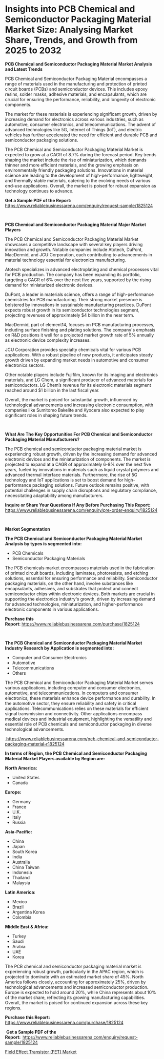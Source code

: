 <p><h1>Insights into PCB Chemical and Semiconductor Packaging Material Market Size: Analysing Market Share, Trends, and Growth from 2025 to 2032</h1></p><p><strong>PCB Chemical and Semiconductor Packaging Material Market Analysis and Latest Trends</strong></p>
<p><p>PCB Chemical and Semiconductor Packaging Material encompasses a range of materials used in the manufacturing and protection of printed circuit boards (PCBs) and semiconductor devices. This includes epoxy resins, solder masks, adhesive materials, and encapsulants, which are crucial for ensuring the performance, reliability, and longevity of electronic components.</p><p>The market for these materials is experiencing significant growth, driven by increasing demand for electronics across various industries, such as automotive, consumer electronics, and telecommunications. The advent of advanced technologies like 5G, Internet of Things (IoT), and electric vehicles has further accelerated the need for efficient and durable PCB and semiconductor packaging solutions.</p><p>The PCB Chemical and Semiconductor Packaging Material Market is expected to grow at a CAGR of 8.7% during the forecast period. Key trends shaping the market include the rise of miniaturization, which demands thinner and more efficient materials, and the growing emphasis on environmentally friendly packaging solutions. Innovations in material science are leading to the development of high-performance, lightweight, and thermally stable materials, catering to the evolving needs of various end-use applications. Overall, the market is poised for robust expansion as technology continues to advance.</p></p>
<p><strong>Get a Sample PDF of the Report:&nbsp;</strong> <a href="https://www.reliablebusinessarena.com/enquiry/request-sample/1825124?utm_campaign=2805&utm_medium=2&utm_source=Github&utm_content=ia&utm_term=06042025&utm_id=pcb-chemical-and-semiconductor-packaging-material">https://www.reliablebusinessarena.com/enquiry/request-sample/1825124</a></p>
<p>&nbsp;</p>
<p><strong>PCB Chemical and Semiconductor Packaging Material Major Market Players</strong></p>
<p><p>The PCB Chemical and Semiconductor Packaging Material Market showcases a competitive landscape with several key players driving innovation and growth. Notable companies include Atotech, DuPont, MacDermid, and JCU Corporation, each contributing to advancements in material technology essential for electronics manufacturing.</p><p>Atotech specializes in advanced electroplating and chemical processes vital for PCB production. The company has been expanding its portfolio, targeting a CAGR of 6% over the next five years, supported by the rising demand for miniaturized electronic devices.</p><p>DuPont, a leader in materials science, offers a range of high-performance chemistries for PCB manufacturing. Their strong market presence is bolstered by innovations in sustainable manufacturing practices. DuPont expects robust growth in its semiconductor technologies segment, projecting revenues of approximately $4 billion in the near term.</p><p>MacDermid, part of element14, focuses on PCB manufacturing processes, including surface finishing and plating solutions. The company's emphasis on R&D positions it well for a projected market growth rate of 5% annually as electronic device complexity increases.</p><p>JCU Corporation provides specialty chemicals vital for various PCB applications. With a robust pipeline of new products, it anticipates steady growth driven by expanding market needs in automotive and consumer electronics sectors.</p><p>Other notable players include Fujifilm, known for its imaging and electronics materials, and LG Chem, a significant producer of advanced materials for semiconductors. LG Chem’s revenue for its electronic materials segment reached around $1 billion in the last fiscal year.</p><p>Overall, the market is poised for substantial growth, influenced by technological advancements and increasing electronic consumption, with companies like Sumitomo Bakelite and Kyocera also expected to play significant roles in shaping future trends.</p></p>
<p>&nbsp;</p>
<p><strong>What Are The Key Opportunities For PCB Chemical and Semiconductor Packaging Material Manufacturers?</strong></p>
<p><p>The PCB chemical and semiconductor packaging material market is experiencing robust growth, driven by the increasing demand for advanced electronic devices and the miniaturization of components. The market is projected to expand at a CAGR of approximately 6-8% over the next five years, fueled by innovations in materials such as liquid crystal polymers and advanced thermal interface materials. Furthermore, the rise of 5G technology and IoT applications is set to boost demand for high-performance packaging solutions. Future outlook remains positive, with potential challenges in supply chain disruptions and regulatory compliance, necessitating adaptability among manufacturers.</p></p>
<p><strong>Inquire or Share Your Questions If Any Before Purchasing This Report:</strong> <a href="https://www.reliablebusinessarena.com/enquiry/pre-order-enquiry/1825124?utm_campaign=2805&utm_medium=2&utm_source=Github&utm_content=ia&utm_term=06042025&utm_id=pcb-chemical-and-semiconductor-packaging-material">https://www.reliablebusinessarena.com/enquiry/pre-order-enquiry/1825124</a></p>
<p>&nbsp;</p>
<p><strong>Market Segmentation</strong></p>
<p><strong>The PCB Chemical and Semiconductor Packaging Material Market Analysis by types is segmented into:</strong></p>
<p><ul><li>PCB Chemicals</li><li>Semiconductor Packaging Materials</li></ul></p>
<p><p>The PCB chemicals market encompasses materials used in the fabrication of printed circuit boards, including laminates, photoresists, and etching solutions, essential for ensuring performance and reliability. Semiconductor packaging materials, on the other hand, involve substances like encapsulants, adhesives, and substrates that protect and connect semiconductor chips within electronic devices. Both markets are crucial in supporting the electronics industry's growth, driven by increasing demand for advanced technologies, miniaturization, and higher-performance electronic components in various applications.</p></p>
<p><strong>Purchase this Report:&nbsp;</strong><a href="https://www.reliablebusinessarena.com/purchase/1825124?utm_campaign=2805&utm_medium=2&utm_source=Github&utm_content=ia&utm_term=06042025&utm_id=pcb-chemical-and-semiconductor-packaging-material">https://www.reliablebusinessarena.com/purchase/1825124</a></p>
<p>&nbsp;</p>
<p><strong>The PCB Chemical and Semiconductor Packaging Material Market Industry Research by Application is segmented into:</strong></p>
<p><ul><li>Computer and Consumer Electronics</li><li>Automotive</li><li>Telecommunications</li><li>Others</li></ul></p>
<p><p>The PCB Chemical and Semiconductor Packaging Material Market serves various applications, including computer and consumer electronics, automotive, and telecommunications. In computers and consumer electronics, these materials enhance device performance and durability. In the automotive sector, they ensure reliability and safety in critical applications. Telecommunications relies on these materials for efficient signal transmission and connectivity. Other applications encompass medical devices and industrial equipment, highlighting the versatility and essential role of PCB chemicals and semiconductor packaging in diverse technological advancements.</p></p>
<p><a href="https://www.reliablebusinessarena.com/pcb-chemical-and-semiconductor-packaging-material-r1825124?utm_campaign=2805&utm_medium=2&utm_source=Github&utm_content=ia&utm_term=06042025&utm_id=pcb-chemical-and-semiconductor-packaging-material">&nbsp;https://www.reliablebusinessarena.com/pcb-chemical-and-semiconductor-packaging-material-r1825124</a></p>
<p><strong>In terms of Region, the PCB Chemical and Semiconductor Packaging Material Market Players available by Region are:</strong></p>
<p>
    <p> <strong> North America: </strong>
        <ul>
            <li>United States</li>
            <li>Canada</li>
        </ul>
        </p> 
    <p> <strong> Europe: </strong>
        <ul>
            <li>Germany</li>
            <li>France</li>
            <li>U.K.</li>
            <li>Italy</li>
            <li>Russia</li>
        </ul>
        </p> 
    <p> <strong> Asia-Pacific: </strong>
        <ul>
            <li>China</li>
            <li>Japan</li>
            <li>South Korea</li>
            <li>India</li>
            <li>Australia</li>
            <li>China Taiwan</li>
            <li>Indonesia</li>
            <li>Thailand</li>
            <li>Malaysia</li>
        </ul>
        </p> 
    <p> <strong> Latin America: </strong>
        <ul>
            <li>Mexico</li>
            <li>Brazil</li>
            <li>Argentina Korea</li>
            <li>Colombia</li>
        </ul>
        </p> 
    <p> <strong> Middle East & Africa: </strong>
        <ul>
            <li>Turkey</li>
            <li>Saudi</li>
            <li>Arabia</li>
            <li>UAE</li>
            <li>Korea</li>
        </ul>
    </p>
    </p>
<p><p>The PCB chemical and semiconductor packaging material market is experiencing robust growth, particularly in the APAC region, which is projected to dominate with an estimated market share of 45%. North America follows closely, accounting for approximately 25%, driven by technological advancements and increased semiconductor production. Europe is expected to hold around 20%, while China represents about 10% of the market share, reflecting its growing manufacturing capabilities. Overall, the market is poised for continued expansion across these key regions.</p></p>
<p><strong>Purchase this Report: </strong><a href="https://www.reliablebusinessarena.com/purchase/1825124?utm_campaign=2805&utm_medium=2&utm_source=Github&utm_content=ia&utm_term=06042025&utm_id=pcb-chemical-and-semiconductor-packaging-material">https://www.reliablebusinessarena.com/purchase/1825124</a></p>
<p>&nbsp;<strong>Get a Sample PDF of the Report:&nbsp;&nbsp;</strong><a href="https://www.reliablebusinessarena.com/enquiry/request-sample/1825124?utm_campaign=2805&utm_medium=2&utm_source=Github&utm_content=ia&utm_term=06042025&utm_id=pcb-chemical-and-semiconductor-packaging-material">https://www.reliablebusinessarena.com/enquiry/request-sample/1825124</a></p>
<p><strong></strong></p>
<p><p><a href="https://github.com/genayziben/Market-Research-Report-List-1/blob/main/field-effect-transistor-fet-market.md?utm_campaign=2805&utm_medium=2&utm_source=Github&utm_content=ia&utm_term=06042025&utm_id=pcb-chemical-and-semiconductor-packaging-material">Field Effect Transistor (FET) Market</a></p></p>